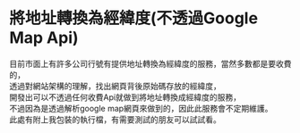 # 將地址轉換為經緯度(不透過Google Map Api)
目前市面上有許多公司行號有提供地址轉換為經緯度的服務，當然多數都是要收費的，<br>
透過對網站架構的理解，找出網頁背後原始碼存放的經緯度，<br>
開發出可以不透過任何收費Api就做到將地址轉換成經緯度的服務，<br>
不過因為是透過解析google map網頁來做到的，因此此服務會不定期維護。<br>
此處有附上我包裝的執行檔，有需要測試的朋友可以試試看。
